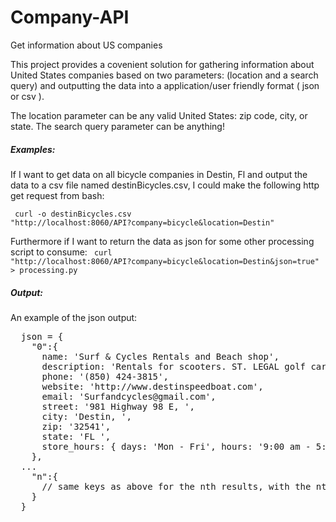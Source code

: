 # Company-API
Get information about US companies

This project provides a covenient solution for gathering information about United States companies based on two parameters: 
(location and a search query) and outputting the data into a application/user friendly format ( json or csv ).

The location parameter can be any valid United States: zip code, city, or state.
The search query parameter can be anything!

<h5>Examples:</h5>

  If I want to get data on all bicycle companies in Destin, Fl and output the data to a csv file named destinBicycles.csv, 
  I could make the following http get request from bash:
  
  <code> curl -o destinBicycles.csv "http://localhost:8060/API?company=bicycle&location=Destin" </code>
  
  Furthermore if I want to return the data as json for some other processing script to consume:
  <code> curl "http://localhost:8060/API?company=bicycle&location=Destin&json=true" > processing.py </code>
  
<h5>Output:</h5>

  An example of the json output:
 
  <pre>
  json = {
    "0":{ 
      name: 'Surf & Cycles Rentals and Beach shop',
      description: 'Rentals for scooters. ST. LEGAL golf cart rentals.',
      phone: '(850) 424-3815',
      website: 'http://www.destinspeedboat.com',
      email: 'Surfandcycles@gmail.com',
      street: '981 Highway 98 E, ',
      city: 'Destin, ',
      zip: '32541',
      state: 'FL ',
      store_hours: { days: 'Mon - Fri', hours: '9:00 am - 5:00 pm' } 
    },
  ...
    "n":{
      // same keys as above for the nth results, with the nth values
    }
  }
  </pre>
  

